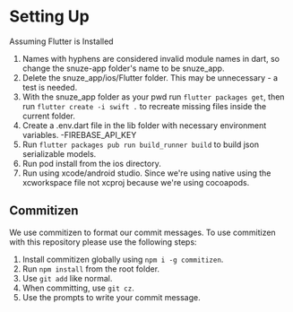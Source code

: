 # Setting Up

Assuming Flutter is Installed
1. Names with hyphens are considered invalid module names in dart, so change the snuze-app folder's name to be snuze_app.
2. Delete the snuze_app/ios/Flutter folder. This may be unnecessary - a test is needed.
3. With the snuze_app folder as your pwd run `flutter packages get`, then run `flutter create -i swift .` to recreate missing files inside the current folder.
4. Create a .env.dart file in the lib folder with necessary environment variables.
    -FIREBASE_API_KEY
5. Run `flutter packages pub run build_runner build` to build json serializable models.
6. Run pod install from the ios directory.
7. Run using xcode/android studio. Since we're using native  using the xcworkspace file not xcproj because we're using cocoapods.

## Commitizen

We use commitizen to format our commit messages. To use commitizen with this repository please use the following steps:
1. Install commitizen globally using `npm i -g commitizen`.
2. Run `npm install` from the root folder.
3. Use `git add` like normal.
4. When committing, use `git cz`.
5. Use the prompts to write your commit message.
